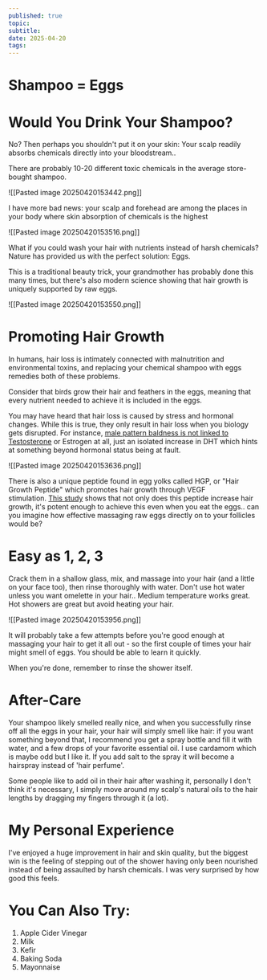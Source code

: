 ```yaml
---
published: true
topic: 
subtitle: 
date: 2025-04-20
tags: 
---
```

# Shampoo = Eggs

# Would You Drink Your Shampoo?

No? Then perhaps you shouldn't put it on your skin: Your scalp readily absorbs chemicals directly into your bloodstream..  
  
There are probably 10-20 different toxic chemicals in the average store-bought shampoo.

![[Pasted image 20250420153442.png]]

I have more bad news: your scalp and forehead are among the places in your body where skin absorption of chemicals is the highest

![[Pasted image 20250420153516.png]]

What if you could wash your hair with nutrients instead of harsh chemicals? Nature has provided us with the perfect solution: Eggs.  
  
This is a traditional beauty trick, your grandmother has probably done this many times, but there's also modern science showing that hair growth is uniquely supported by raw eggs.

![[Pasted image 20250420153550.png]]

# Promoting Hair Growth

In humans, hair loss is intimately connected with malnutrition and environmental toxins, and replacing your chemical shampoo with eggs remedies both of these problems.  
  
Consider that birds grow their hair and feathers in the eggs, meaning that every nutrient needed to achieve it is included in the eggs.  
  
You may have heard that hair loss is caused by stress and hormonal changes. While this is true, they only result in hair loss when you biology gets disrupted. For instance, [male pattern baldness is not linked to Testosterone](https://www.ncbi.nlm.nih.gov/pmc/articles/PMC5817427/) or Estrogen at all, just an isolated increase in DHT which hints at something beyond hormonal status being at fault.

![[Pasted image 20250420153636.png]]

There is also a unique peptide found in egg yolks called HGP, or "Hair Growth Peptide" which promotes hair growth through VEGF stimulation. [This study](https://pubmed.ncbi.nlm.nih.gov/29583066/) shows that not only does this peptide increase hair growth, it's potent enough to achieve this even when you eat the eggs.. can you imagine how effective massaging raw eggs directly on to your follicles would be?

# Easy as 1, 2, 3

Crack them in a shallow glass, mix, and massage into your hair (and a little on your face too), then rinse thoroughly with water. Don't use hot water unless you want omelette in your hair.. Medium temperature works great. Hot showers are great but avoid heating your hair.

![[Pasted image 20250420153956.png]]

It will probably take a few attempts before you're good enough at massaging your hair to get it all out - so the first couple of times your hair might smell of eggs. You should be able to learn it quickly.  
  
When you're done, remember to rinse the shower itself.

# After-Care

Your shampoo likely smelled really nice, and when you successfully rinse off all the eggs in your hair, your hair will simply smell like hair: if you want something beyond that, I recommend you get a spray bottle and fill it with water, and a few drops of your favorite essential oil. I use cardamom which is maybe odd but I like it. If you add salt to the spray it will become a hairspray instead of 'hair perfume'.  
  
Some people like to add oil in their hair after washing it, personally I don't think it's necessary, I simply move around my scalp's natural oils to the hair lengths by dragging my fingers through it (a lot).

# My Personal Experience

I've enjoyed a huge improvement in hair and skin quality, but the biggest win is the feeling of stepping out of the shower having only been nourished instead of being assaulted by harsh chemicals. I was very surprised by how good this feels.

# You Can Also Try:

1. Apple Cider Vinegar  
2. Milk  
3. Kefir  
4. Baking Soda  
5. Mayonnaise